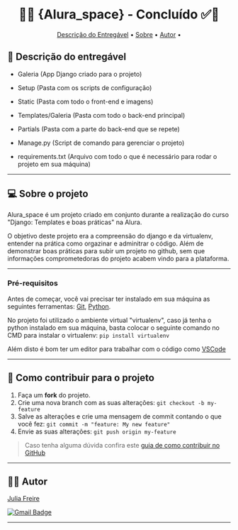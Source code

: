 <!-- MODELO PROJETO FINALIZADO -->
<h1 align="center"> 
	  🚀✅ {Alura_space} - Concluído ✅🚀
</h1>

<!-- ---------------------------------------------------------------------- -->

<!-- MODELO MENU DE NAVEGAÇÃO -->
<p align="center">
 <a href="#-Descrição-do-entregável">Descrição do Entregável</a> •
 <a href="#-sobre-o-projeto">Sobre</a> •
 <a href="#-autor">Autor</a> • 
</p>

<!-- ---------------------------------------------------------------------- -->

<!-- MODELO DE DESCRIÇÃO -->
## 📄 Descrição do entregável

<!-- EXEMPLO DE DESCRIÇÃO DE UM PROJETO: -->
- Galeria (App Django criado para o projeto)

- Setup (Pasta com os scripts de configuração)

- Static (Pasta com todo o front-end e imagens)

- Templates/Galeria (Pasta com todo o back-end principal)

- Partials (Pasta com a parte do back-end que se repete)

- Manage.py (Script de comando para gerenciar o projeto)

- requirements.txt (Arquivo com todo o que é necessário para rodar o projeto em sua máquina)

---

<!-- ---------------------------------------------------------------------- -->

<!-- MODELO DESCRIÇÃO SOBRE O PROJETO: -->
## 💻 Sobre o projeto

<!-- EXPLICA O MOTIVO DO PROJETO -->
Alura_space é um projeto criado em conjunto durante a realização do curso "Django: Templates e boas práticas" na Alura.

O objetivo deste projeto era a compreensão do django e da virtualenv, entender na prática como orgazinar e adminitrar o código. Além de demonstrar boas práticas para subir um projeto no github, sem que informações comprometedoras do projeto acabem vindo para a plataforma.

<!-- LINHA DE DIVISÃO: -->
---

<!-- ---------------------------------------------------------------------- -->

<!-- MODELO DE PRÉ REQUISITOS -->
### Pré-requisitos

Antes de começar, você vai precisar ter instalado em sua máquina as seguintes ferramentas:
[Git](https://git-scm.com), [Python](https://www.python.org/downloads/).

No projeto foi utilizado o ambiente virtual "virtualenv", caso já tenha o python instalado em sua máquina, basta colocar o seguinte comando no CMD para instalar o virtualenv:
`pip install virtualenv`

Além disto é bom ter um editor para trabalhar com o código como [VSCode](https://code.visualstudio.com/)

---

<!-- ---------------------------------------------------------------------- -->

<!-- MODELO DE COMO CONTRIBUIR PARA O PROJETO -->
## 💪 Como contribuir para o projeto

1. Faça um **fork** do projeto.
2. Crie uma nova branch com as suas alterações: `git checkout -b my-feature`
3. Salve as alterações e crie uma mensagem de commit contando o que você fez: `git commit -m "feature: My new feature"`
4. Envie as suas alterações: `git push origin my-feature`
> Caso tenha alguma dúvida confira este [guia de como contribuir no GitHub](./CONTRIBUTING.md)

---

<!-- ---------------------------------------------------------------------- -->

<!-- MODELO DE AUTOR-->
## 🦸‍♀️ Autor

<a href="https://br.linkedin.com/in/julia-frire-de-souza-">
Julia Freire</a>
 <br />
 
[![Gmail Badge](https://img.shields.io/badge/-juliafrsouzaa@gmail.com-c14438?style=flat-square&logo=Gmail&logoColor=white&link=mailto:juliafrsouzaa@gmail.com)](mailto:juliafrsouzaa@gmail.com)

---

<!-- ---------------------------------------------------------------------- -->
